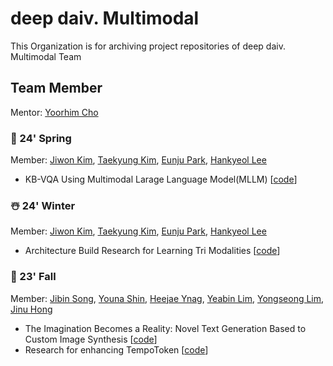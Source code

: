 # deep daiv. Multimodal
This Organization is for archiving project repositories of deep daiv. Multimodal Team   

## Team Member
Mentor: [Yoorhim Cho](https://github.com/ofzlo)   
### 🦋 24' Spring
Member: [Jiwon Kim](https://github.com/hanajibsa), [Taekyung Kim](https://github.com/taekyungss), [Eunju Park](https://github.com/pej0918), [Hankyeol Lee](https://github.com/guts4)   
- KB-VQA Using Multimodal Larage Language Model(MLLM) [[code](https://github.com/deepdaiv-multimodal/24s-VQA-MLLM.git)]

### ☃️ 24' Winter   
Member: [Jiwon Kim](https://github.com/hanajibsa), [Taekyung Kim](https://github.com/taekyungss), [Eunju Park](https://github.com/pej0918), [Hankyeol Lee](https://github.com/guts4)   
- Architecture Build Research for Learning Tri Modalities [[code](https://github.com/deepdaiv-multimodal/24w-Tri-Modalities)]

### 🍂 23' Fall   
Member: [Jibin Song](https://github.com/jibin86), [Youna Shin](https://github.com/youna3515), [Heejae Ynag](https://github.com/neulbo0829), [Yeabin Lim](https://github.com/binnnnnny), [Yongseong Lim](https://github.com/YongCastle), [Jinu Hong]()   
- The Imagination Becomes a Reality: Novel Text Generation Based to Custom Image Synthesis [[code](https://github.com/deepdaiv-multimodal/23f-custom-img-to-text)]
- Research for enhancing TempoToken [[code](https://github.com/deepdaiv-multimodal/23f-enhance-TempoToken)]

